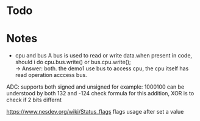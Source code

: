 # Todo 
 
# Notes  
- cpu and bus 
  A bus is used to read or write data.when present in code,
  should i do cpu.bus.write() or bus.cpu.write();   
  -> Answer: both. the demo1 use bus to access cpu, the cpu itself has read operation acccess bus. 

ADC: supports both signed and unsigned 
for example: 1000100 can be understood by both 132 and -124 
check formula for this addition, XOR is to check if 2 bits differnt 
 
https://www.nesdev.org/wiki/Status_flags  flags usage after set a value  



